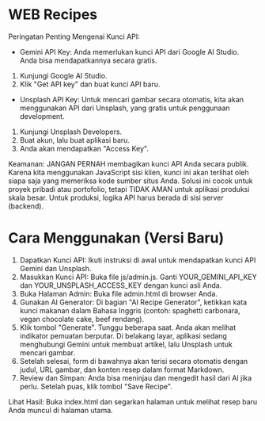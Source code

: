 # WEB Recipes

Peringatan Penting Mengenai Kunci API:

- Gemini API Key:
Anda memerlukan kunci API dari Google AI Studio. Anda bisa mendapatkannya secara gratis.
1. Kunjungi Google AI Studio.
2. Klik "Get API key" dan buat kunci API baru.

- Unsplash API Key:
Untuk mencari gambar secara otomatis, kita akan menggunakan API dari Unsplash, yang gratis untuk penggunaan development.
1. Kunjungi Unsplash Developers.
2. Buat akun, lalu buat aplikasi baru.
3. Anda akan mendapatkan "Access Key".

Keamanan: JANGAN PERNAH membagikan kunci API Anda secara publik. Karena kita menggunakan JavaScript sisi klien, kunci ini akan terlihat oleh siapa saja yang memeriksa kode sumber situs Anda. Solusi ini cocok untuk proyek pribadi atau portofolio, tetapi TIDAK AMAN untuk aplikasi produksi skala besar. Untuk produksi, logika API harus berada di sisi server (backend).

# Cara Menggunakan (Versi Baru)
1. Dapatkan Kunci API: Ikuti instruksi di awal untuk mendapatkan kunci API Gemini dan Unsplash.
2. Masukkan Kunci API: Buka file js/admin.js. Ganti YOUR_GEMINI_API_KEY dan YOUR_UNSPLASH_ACCESS_KEY dengan kunci asli Anda.
3. Buka Halaman Admin: Buka file admin.html di browser Anda.
4. Gunakan AI Generator:
   Di bagian "AI Recipe Generator", ketikkan kata kunci makanan dalam Bahasa Inggris (contoh: spaghetti carbonara, vegan chocolate cake, beef rendang).
5. Klik tombol "Generate".
   Tunggu beberapa saat. Anda akan melihat indikator pemuatan berputar. Di belakang layar, aplikasi sedang menghubungi Gemini untuk       membuat artikel, lalu Unsplash untuk mencari gambar.
6. Setelah selesai, form di bawahnya akan terisi secara otomatis dengan judul, URL gambar, dan konten resep dalam format Markdown.
7. Review dan Simpan: Anda bisa meninjau dan mengedit hasil dari AI jika perlu. Setelah puas, klik tombol "Save Recipe".

Lihat Hasil: Buka index.html dan segarkan halaman untuk melihat resep baru Anda muncul di halaman utama.
